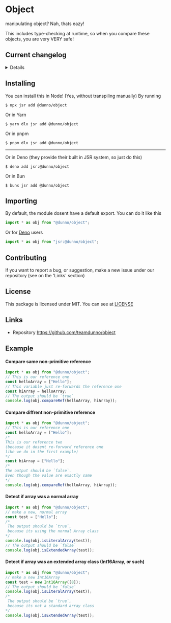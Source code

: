 # Object

manipulating object? Nah, thats eazy!

This includes type-checking at runtime, so when you compare these objects, you are very VERY safe!

## Current changelog
<details>

- Added support for `null` as a placeholder to `undefined` (only `track()` dosent support it)
- `realTypeof` was added to fix those annoying `typeof` limitation! So, instead of
  - Array
    - on normal `typeof`: `"object"`
    - on `realTypeof`: `"array"`
  - null
    - on normal `typeof`: `"object"`
    - on `realTypeof`: `"null"`
  - Class
    - on normal `typeof`: `"function"`
    - on `realTypeof`: `"class"`
- Trackers (`track()` and `Track` object) has been added to listen object changes
- Detect empty objects (for `string`, `object`, and `array`) 
</details>

## Installing

You can install this in Node! (Yes, without transpiling manually) By running

```shell
$ npx jsr add @dunno/object
```

Or in Yarn

```shell
$ yarn dlx jsr add @dunno/object
```

Or in pnpm

```shell
$ pnpm dlx jsr add @dunno/object
```

---

Or in Deno (they provide their built in JSR system, so just do this)

```shell
$ deno add jsr:@dunno/object
```

Or in Bun

```shell
$ bunx jsr add @dunno/object
```

## Importing

By default, the module dosent have a default export. You can do it like this

```js
import * as obj from "@dunno/object";
```

Or for [Deno](https://deno.com) users

```js
import * as obj from "jsr:@dunno/object";
```

## Contributing

If you want to report a bug, or suggestion, make a new issue under our
repository (see on the 'Links' section)

## License

This package is licensed under MIT. You can see at [LICENSE](./LICENSE)

## Links

- Repository https://github.com/teamdunno/object

## Example

#### Compare same non-primitive reference

```js
import * as obj from "@dunno/object";
// This is our reference one
const helloArray = ["Hello"];
// This variable just re-forwards the reference one
const hiArray = helloArray;
// The output should be `true`
console.log(obj.compareRef(helloArray, hiArray));
```

#### Compare diffrent non-primitive reference

```js
import * as obj from "@dunno/object";
// This is our reference one
const helloArray = ["Hello"];
/*
This is our reference two
(because it dosent re-forward reference one
like we do in the first example)
*/
const hiArray = ["Hello"];
/*
The output should be `false`.
Even though the value are exactly same
*/
console.log(obj.compareRef(helloArray, hiArray));
```

#### Detect if array was a normal array

```js
import * as obj from "@dunno/object";
// make a new, normal array
const test = ["Hello"];
/*
 The output should be `true`,
 because its using the normal Array class
*/
console.log(obj.isLiteralArray(test));
// The output should be `false`
console.log(obj.isExtendedArray(test));
```

#### Detect if array was an extended array class (Int16Array, or such)

```js
import * as obj from "@dunno/object";
// make a new Int16Array
const test = new Int16Array([8]);
// The output should be `false`
console.log(obj.isLiteralArray(test));
/*
 The output should be `true`,
 because its not a standard array class
*/
console.log(obj.isExtendedArray(test));
```
